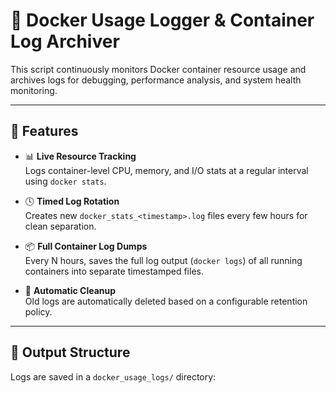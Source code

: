 # 🐳 Docker Usage Logger & Container Log Archiver

This script continuously monitors Docker container resource usage and archives logs for debugging, performance analysis, and system health monitoring.

---

## 🔧 Features

- 📊 **Live Resource Tracking**  
  Logs container-level CPU, memory, and I/O stats at a regular interval using `docker stats`.

- 🕓 **Timed Log Rotation**  
  Creates new `docker_stats_<timestamp>.log` files every few hours for clean separation.

- 📦 **Full Container Log Dumps**  
  Every N hours, saves the full log output (`docker logs`) of all running containers into separate timestamped files.

- 🧹 **Automatic Cleanup**  
  Old logs are automatically deleted based on a configurable retention policy.

---

## 📁 Output Structure

Logs are saved in a `docker_usage_logs/` directory:

